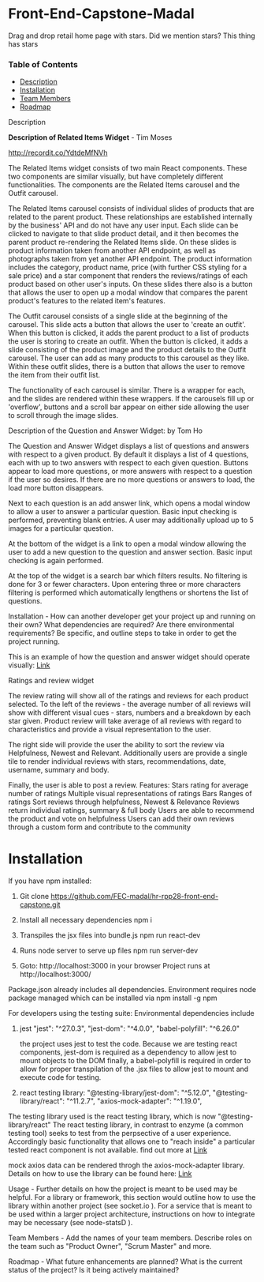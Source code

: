  # Front-End-Capstone-Madal

Drag and drop retail home page with stars. Did we mention stars? This thing has stars

### Table of Contents

* [Description](#Description)
* [Installation](#Installation)
* [Team Members](#Team-Members)
* [Roadmap](#Roadmap)



Description

**Description of Related Items Widget** - Tim Moses

http://recordit.co/YdtdeMfNVh

The Related Items widget consists of two main React components. These two components are similar visually, but have completely different functionalities. The components are the Related Items carousel and the Outfit carousel.

The Related Items carousel consists of individual slides of products that are related to the parent product. These relationships are established internally by the business' API and do not have any user input. Each slide can be clicked to navigate to that slide product detail, and it then becomes the parent product re-rendering the Related Items slide. On these slides is product information taken from another API endpoint, as well as photographs taken from yet another API endpoint. The product information includes the category, product name, price (with further CSS styling for a sale price) and a star component that renders the reviews/ratings of each product based on other user's inputs. On these slides there also is a button that allows the user to open up a modal window that compares the parent product's features to the related item's features.

The Outfit carousel consists of a single slide at the beginning of the carousel. This slide acts a button that allows the user to 'create an outfit'. When this button is clicked, it adds the parent product to a list of products the user is storing to create an outfit. When the button is clicked, it adds a slide consisting of the product image and the product details to the Outfit carousel. The user can add as many products to this carousel as they like. Within these outfit slides, there is a button that allows the user to remove the item from their outfit list.

The functionality of each carousel is similar. There is a wrapper for each, and the slides are rendered within these wrappers. If the carousels fill up or 'overflow', buttons and a scroll bar appear on either side allowing the user to scroll through the image slides.


Description of the Question and Answer Widget:  by Tom Ho

The Question and Answer Widget displays a list of questions and answers with respect to a given product.  By default it displays a list of 4 questions, each with up to two answers with respect to each given question.  Buttons appear to load more questions, or more answers with respect to a question if the user so desires.  If there are no more questions or answers to load, the load more button disappears.  

Next to each question is an add answer link, which opens a modal window to allow a user to answer a particular question.  Basic input checking is performed, preventing blank entries.  A user may additionally upload up to 5 images for a particular question.

At the bottom of the widget is a link to open a modal window allowing the user to add a new question to the question and answer section.  Basic input checking is again performed.  

At the top of the widget is a search bar which filters results.  No filtering is done for 3 or fewer characters.  Upon entering three or more characters filtering is performed which automatically lengthens or shortens the list of questions. 

Installation - How can another developer get your project up and running on their own? What dependencies are required? Are there environmental requirements? Be specific, and outline steps to take in order to get the project running.

This is an example of how the question and answer widget should operate visually:
[Link](https://recordit.co/92swj9lVMo)

Ratings and review widget

The review rating will show all of the ratings and reviews for each product selected.
To the left of the reviews - the average number of all reviews will show with different visual cues - stars, numbers and a breakdown by each star given.
Product review will take average of all reviews with regard to characteristics and provide a visual representation to the user.

The right side will provide the user the ability to sort the review via Helpfulness, Newest and Relevant.  Additionally users are provide a single tile to render individual reviews with stars, recommendations, date, username, summary and body.

Finally, the user is able to post a review.
Features:
Stars rating for average number of ratings
Multiple visual representations of ratings
	Bars
	Ranges of ratings
Sort reviews through helpfulness, Newest & Relevance
Reviews return individual ratings, summary & full body
Users are able to recommend the product and vote on helpfulness 
Users can add their own reviews through a custom form and contribute to the community



Installation
===========================================================
If you have npm installed:
1.  Git clone https://github.com/FEC-madal/hr-rpp28-front-end-capstone.git

2.  Install all necessary dependencies
npm i

3.  Transpiles the jsx files into bundle.js
npm run react-dev  

4.  Runs node server to serve up files
npm run server-dev

5.  Goto: http://localhost:3000 in your browser
Project runs at http://localhost:3000/

Package.json already includes all dependencies.  Environment requires node package managed which can be installed via npm install -g npm


For developers using the testing suite:
Environmental dependencies include 

1. jest
   "jest": "^27.0.3",
   "jest-dom": "^4.0.0",
   "babel-polyfill": "^6.26.0"

   the project uses jest to test the code.  Because we are testing react components, jest-dom is required as a dependency to allow jest to mount objects to the DOM
   finally, a babel-polyfill is required in order to allow for proper transpilation of the .jsx files to allow jest to mount and execute code for testing.
 
 
2.  react testing library:
   "@testing-library/jest-dom": "^5.12.0",
   "@testing-library/react": "^11.2.7",
   "axios-mock-adapter": "^1.19.0",

   The testing library used is the react testing library, which is now "@testing-library/react"
   The react testing library, in contrast to enzyme (a common testing tool) seeks to test from the perpsective of a user experience.  Accordingly basic functionality that allows one to "reach inside" a particular tested react component is not available.  find out more at [Link](https://testing-library.com/docs/)

   mock axios data can be rendered throgh the axios-mock-adapter library.  Details on how to use the library can be found here: [Link](https://www.npmjs.com/package/axios-mock-adapter)






Usage - Further details on how the project is meant to be used may be helpful. For a library or framework, this section would outline how to use the library within another project (see socket.io  ). For a service that is meant to be used within a larger project architecture, instructions on how to integrate may be necessary (see node-statsD  ).


Team Members - Add the names of your team members. Describe roles on the team such as "Product Owner", "Scrum Master" and more.


Roadmap - What future enhancements are planned? What is the current status of the project? Is it being actively maintained?
